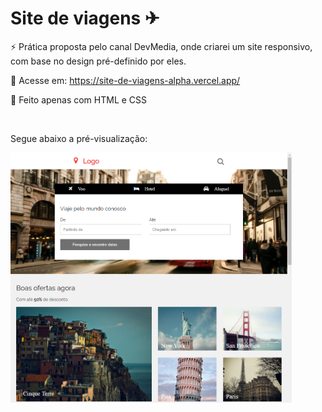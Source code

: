 
# Site de viagens ✈

⚡ Prática proposta pelo canal DevMedia, onde criarei um site responsivo, com base no design pré-definido por eles.

📲 Acesse em: https://site-de-viagens-alpha.vercel.app/

📄 Feito apenas com HTML e CSS

<br>

Segue abaixo a pré-visualização:

<img src="https://github.com/ViniciusBaessi/Site-de-viagens/blob/main/Projeto%20proposto/layout/Demonstra%C3%A7%C3%A3o.png" alt="" style="width:450px;">




